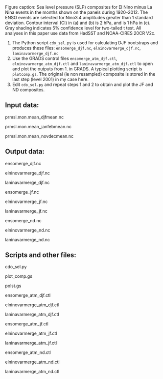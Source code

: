 Figure caption: Sea level pressure (SLP) composites for El Nino minus La Nina events in the months shown on the panels during 1920–2012. The ENSO events are selected for Nino3.4 amplitudes greater than 1 standard deviation. Contour interval (CI) in (a) and (b) is 2 hPa, and is 1 hPa in (c). Gray shading indicates 5% confidence level for two-tailed t test. All analyses in this paper use data from HadSST and NOAA-CIRES 20CR V2c.

1. The Python script `cdo_sel.py` is used for calculating DJF bootstraps and produces these files: 
`ensomerge_djf.nc`, `elninovarmerge_djf.nc`, `laninavarmerge_djf.nc`
2. Use the GRADS control files `ensomerge_atm_djf.ctl`, `elninovarmerge_atm_djf.ctl` and `laninavarmerge_atm_djf.ctl` to open and 
plot the outputs from 1. in GRADS. A typical plotting script is `plotcomp.gs`. The original (ie non resampled) composite is stored 
in the last step (level 2001) in my case here.
3. Edit `cdo_sel.py` and repeat steps 1 and 2 to obtain and plot the JF and ND composites.

## Input data:

prmsl.mon.mean_djfmean.nc

prmsl.mon.mean_janfebmean.nc

prmsl.mon.mean_novdecmean.nc

## Output data:

ensomerge_djf.nc

elninovarmerge_djf.nc

laninavarmerge_djf.nc

ensomerge_jf.nc

elninovarmerge_jf.nc

laninavarmerge_jf.nc

ensomerge_nd.nc

elninovarmerge_nd.nc

laninavarmerge_nd.nc

## Scripts and other files:

cdo_sel.py

plot_comp.gs

polst.gs

ensomerge_atm_djf.ctl

elninovarmerge_atm_djf.ctl

laninavarmerge_atm_djf.ctl

ensomerge_atm_jf.ctl

elninovarmerge_atm_jf.ctl

laninavarmerge_atm_jf.ctl

ensomerge_atm_nd.ctl

elninovarmerge_atm_nd.ctl

laninavarmerge_atm_nd.ctl


